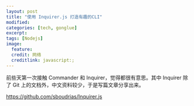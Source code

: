 ```yaml
---
layout: post
title: "使用 Inquirer.js 打造有趣的CLI"
modified:
categories: [tech, gonglue]
excerpt:
tags: [Nodejs]
image:
  feature:
  credit: 网络
  creditlink: javascript:;
---
```


前些天第一次接触 Commander 和 Inquirer，觉得都很有意思。其中 Inquirer 除了 Git 上的文档外，中文资料较少，于是写篇文章分享出来。

https://github.com/sboudrias/Inquirer.js
